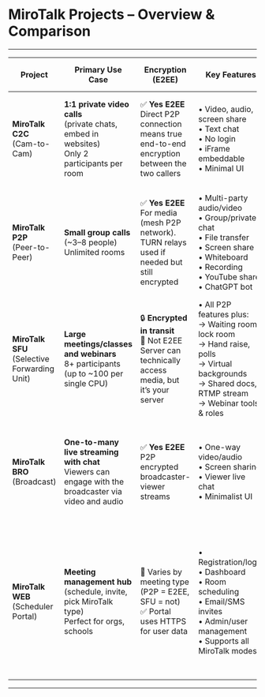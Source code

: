 
# MiroTalk Projects – Overview & Comparison

---

| **Project** | **Primary Use Case** | **Encryption (E2EE)** | **Key Features** | **Performance & Scalability** | **Platform Compatibility** | **Hosting & Deployment** | **Hardware Minimum Requirements** |
|-------------|----------------------|------------------------|------------------|-------------------------------|----------------------------|---------------------------|-----------------------------------|
| **MiroTalk C2C**<br>(Cam-to-Cam) | **1:1 private video calls**<br>(private chats, embed in websites)<br>Only 2 participants per room | ✅ **Yes E2EE**<br>Direct P2P connection means true end-to-end encryption between the two callers | • Video, audio, screen share<br>• Text chat<br>• No login<br>• iFrame embeddable<br>• Minimal UI | 🚀 Excellent for 1:1<br>⚡ Ultra-low latency<br>📉 Minimal bandwidth use | ✅ All modern browsers<br>📱 Fully mobile-ready<br>⚡ Just WebRTC required<br>🎥 Supports up to 8K video | 📦 Self-host Node.js<br>🐳 Docker or PM2<br>🔗 [Demo](https://c2c.mirotalk.com) · [Deploy](./mirotalk-c2c/self-hosting.md) | 🖥️ **OS:** Ubuntu 20.04/24.04 LTS<br>🧠 **CPU:** 2 Cores<br>💾 **RAM:** 2 GB<br>📂 **Storage:** 5 GB |
| **MiroTalk P2P**<br>(Peer-to-Peer) | **Small group calls**<br>(~3–8 people)<br>Unlimited rooms | ✅ **Yes E2EE**<br>For media (mesh P2P network).<br>TURN relays used if needed but still encrypted | • Multi-party audio/video<br>• Group/private chat<br>• File transfer<br>• Screen share<br>• Whiteboard<br>• Recording<br>• YouTube share<br>• ChatGPT bot | 🚀 Great for secure small meetings<br>👥 Each peer sends/receives (N-1) streams<br>🚫 Impractical beyond ~8 peers due to bandwidth | ✅ Browser-based on all devices<br>📱 Mobile supported, but many streams may strain low-end hardware<br>🎥 Supports up to 8K video | 📦 Self-host Node.js<br>🐳 Docker or PM2<br>🔗 [Demo](https://p2p.mirotalk.com) · [Deploy](./mirotalk-p2p/self-hosting.md) | 🖥️ **OS:** Ubuntu 20.04/24.04 LTS<br>🧠 **CPU:** 2 Cores<br>💾 **RAM:** 2 GB<br>📂 **Storage:** 10 GB |
| **MiroTalk SFU**<br>(Selective Forwarding Unit) | **Large meetings/classes and webinars**<br>8+ participants (up to ~100 per single CPU) | 🔒 **Encrypted in transit**<br>🚫 Not E2EE<br>Server can technically access media, but it’s your server | • All P2P features plus:<br>→ Waiting room, lock room<br>→ Hand raise, polls<br>→ Virtual backgrounds<br>→ Shared docs, RTMP stream<br>→ Webinar tools & roles | 🚀 Highly scalable<br>👥 Each user uploads one stream<br>📶 Slightly higher latency than P2P<br>⚙️ Server capacity is limiting factor | ✅ Browser-based on all devices<br>⚙️ Server requires decent resources<br>🎥 Supports up to 8K video | 📦 Self-host SFU server Node.js<br>🐳 Docker or PM2<br>🔗 [Demo](https://sfu.mirotalk.com) · [Deploy](./mirotalk-sfu/self-hosting.md) | 🖥️ **OS:** Ubuntu 20.04/24.04 LTS<br>🧠 **CPU:** 3 Cores<br>💾 **RAM:** 4 GB<br>📂 **Storage:** 20 GB |
| **MiroTalk BRO**<br>(Broadcast) | **One-to-many live streaming with chat**<br>Viewers can engage with the broadcaster via video and audio | ✅ **Yes E2EE**<br>P2P encrypted broadcaster-viewer streams | • One-way video/audio<br>• Screen sharing<br>• Viewer live chat<br>• Minimalist UI | 🧑‍🤝‍🧑 Many viewers supported<br>📡 Host’s upload is bottleneck<br>📺 Not suited for massive scale without CDN/SFU | ✅ Viewers: all browsers<br>🎙️ Broadcaster: desktop preferred<br>🧩 No plugins needed | 📦 Self-host Node.js signaling<br>🐳 Docker or PM2<br>🔗 [Demo](https://bro.mirotalk.com) · [Deploy](./mirotalk-bro/self-hosting.md) | 🖥️ **OS:** Ubuntu 20.04/24.04 LTS<br>🧠 **CPU:** 2 Cores<br>💾 **RAM:** 2 GB<br>📂 **Storage:** 10 GB |
| **MiroTalk WEB**<br>(Scheduler Portal) | **Meeting management hub**<br>(schedule, invite, pick MiroTalk type)<br>Perfect for orgs, schools | 🔐 Varies by meeting type<br>(P2P = E2EE, SFU = not)<br>✅ Portal uses HTTPS for user data | • Registration/login<br>• Dashboard<br>• Room scheduling<br>• Email/SMS invites<br>• Admin/user management<br>• Supports all MiroTalk modes | 🌐 Scales like any modern web app<br>📊 Media load handled externally via selected engine (BRO, C2C, P2P, SFU)<br>Can be deployed for schools, companies, etc. | ✅ Browser-based on all devices<br>📱 Responsive design<br>🚀 Launches meetings in corresponding app<br>📬 Requires email setup | 🧩 Node.js + MongoDB<br>🐳 Docker or PM2<br>🛠️ More complex deployment<br>🔗 [Demo](https://webrtc.mirotalk.com) · [Deploy](./mirotalk-web/self-hosting.md) | 🖥️ **OS:** Ubuntu 20.04/24.04 LTS<br>🧠 **CPU:** 2 Cores<br>💾 **RAM:** 4 GB<br>📂 **Storage:** 20 GB |

---
